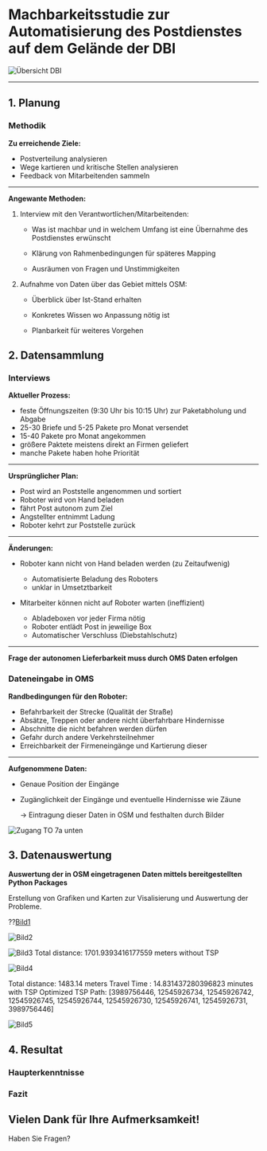 # Machbarkeitsstudie zur Automatisierung des Postdienstes auf dem Gelände der DBI

![Übersicht DBI](../Img/Uebersicht-DBI.jpeg "Karte DBI inklusive ansässiger Firmen")

---


## 1. Planung

### Methodik

**Zu erreichende Ziele:**

* Postverteilung analysieren
* Wege kartieren und kritische Stellen analysieren
* Feedback von Mitarbeitenden sammeln

---

**Angewante Methoden:**

1. Interview mit den Verantwortlichen/Mitarbeitenden:

    * Was ist machbar und in welchem Umfang ist eine Übernahme des Postdienstes erwünscht 

    * Klärung von Rahmenbedingungen für späteres Mapping

    * Ausräumen von Fragen und Unstimmigkeiten

2. Aufnahme von Daten über das Gebiet mittels OSM:

    * Überblick über Ist-Stand erhalten

    * Konkretes Wissen wo Anpassung nötig ist 

    * Planbarkeit für weiteres Vorgehen

## 2. Datensammlung

### Interviews 

**Aktueller Prozess:**

* feste Öffnungszeiten (9:30 Uhr bis 10:15 Uhr) zur Paketabholung und Abgabe
* 25-30 Briefe und 5-25 Pakete pro Monat versendet
* 15-40 Pakete pro Monat angekommen
* größere Paktete meistens direkt an Firmen geliefert
* manche Pakete haben hohe Priorität 

---

**Ursprünglicher Plan:**

* Post wird an Poststelle angenommen und sortiert
* Roboter wird von Hand beladen
* fährt Post autonom zum Ziel
* Angstellter entnimmt Ladung 
* Roboter kehrt zur Poststelle zurück  

---

**Änderungen:**

* Roboter kann nicht von Hand beladen werden (zu Zeitaufwenig)

    * Automatisierte Beladung des Roboters
    * unklar in Umsetztbarkeit 

* Mitarbeiter können nicht auf Roboter warten (ineffizient)

    * Abladeboxen vor jeder Firma nötig 
    * Roboter entlädt Post in jeweilige Box 
    * Automatischer Verschluss (Diebstahlschutz)

---

**Frage der autonomen Lieferbarkeit muss durch OMS Daten erfolgen**

### Dateneingabe in OMS

**Randbedingungen für den Roboter:**

* Befahrbarkeit der Strecke (Qualität der Straße)
* Absätze, Treppen oder andere nicht überfahrbare Hindernisse 
* Abschnitte die nicht befahren werden dürfen
* Gefahr durch andere Verkehrsteilnehmer 
* Erreichbarkeit der Firmeneingänge und Kartierung dieser

---

**Aufgenommene Daten:**

* Genaue Position der Eingänge 
* Zugänglichkeit der Eingänge und eventuelle Hindernisse wie Zäune 

    -> Eintragung dieser Daten in OSM und festhalten durch Bilder

![Zugang TO 7a unten](../Img/Zugang-Teilobjekt-7a-unten.jpg "Bordstein am Eingang des Teilobjektes 7a (unten).")

## 3. Datenauswertung

**Auswertung der in OSM eingetragenen Daten mittels bereitgestellten Python Packages**

Erstellung von Grafiken und Karten zur Visalisierung und Auswertung der Probleme.

??[Bild1](../Img/Gewerbepark%20Deutsches%20Brennstoffinstitut.html)

![Bild2](../Img/Routing_to_all_entrances.png "Kürzeste Routen zu allen Eingängen")

![Bild3](../Img/Routing_to_all_accesible_entrances.png "Kürzeste Routen zu allen erreichbaren Eingängen")
Total distance: 1701.9393416177559 meters without TSP

![Bild4](../Img/Optimized_TSP.png "Kürzeste Routen zu den bereits Verfügbaren Eingängen")

Total distance: 1483.14 meters 
Travel Time : 14.831437280396823 minutes with TSP 
Optimized TSP Path: [3989756446, 12545926734, 12545926742, 12545926745, 12545926744, 12545926730, 12545926741, 12545926731, 3989756446]

![Bild5](../Img/isochrones.png "Erreichbarkeit in 30s Abständen von der Poststelle")

## 4. Resultat

### Haupterkenntnisse


### Fazit


## Vielen Dank für Ihre Aufmerksamkeit!

Haben Sie Fragen?
